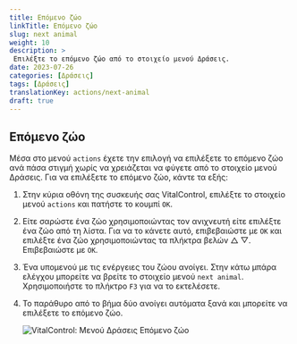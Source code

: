 ```yaml
---
title: Επόμενο ζώο
linkTitle: Επόμενο ζώο
slug: next animal
weight: 10
description: >
 Επιλέξτε το επόμενο ζώο από το στοιχείο μενού Δράσεις.
date: 2023-07-26
categories: [Δράσεις]
tags: [Δράσεις]
translationKey: actions/next-animal
draft: true
---
```

## Επόμενο ζώο

Μέσα στο μενού `actions` έχετε την επιλογή να επιλέξετε το επόμενο ζώο ανά πάσα στιγμή χωρίς να χρειάζεται να φύγετε από το στοιχείο μενού Δράσεις. Για να επιλέξετε το επόμενο ζώο, κάντε τα εξής:

1. Στην κύρια οθόνη της συσκευής σας VitalControl, επιλέξτε το στοιχείο μενού `actions` και πατήστε το κουμπί `OK`.

2. Είτε σαρώστε ένα ζώο χρησιμοποιώντας τον ανιχνευτή είτε επιλέξτε ένα ζώο από τη λίστα. Για να το κάνετε αυτό, επιβεβαιώστε με `OK` και επιλέξτε ένα ζώο χρησιμοποιώντας τα πλήκτρα βελών △ ▽. Επιβεβαιώστε με `OK`.

3. Ένα υπομενού με τις ενέργειες του ζώου ανοίγει. Στην κάτω μπάρα ελέγχου μπορείτε να βρείτε το στοιχείο μενού `next animal`. Χρησιμοποιήστε το πλήκτρο `F3` για να το εκτελέσετε.

4. Το παράθυρο από το βήμα δύο ανοίγει αυτόματα ξανά και μπορείτε να επιλέξετε το επόμενο ζώο.

    ![VitalControl: Μενού Δράσεις Επόμενο ζώο](../images/nextanimal.png "Επιλέξτε επόμενο ζώο")
    
